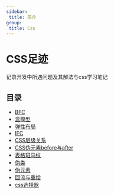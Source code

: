```yaml
---
sidebar:
 title: 简介
group:
 title: Css
---
```

# CSS足迹

记录开发中所遇问题及其解法与css学习笔记

## 目录
* [BFC](./bfc.md)
* [盒模型](./box.md)
* [弹性布局](./flex.md)
* [IFC](./ifc.md)
* [CSS层级关系](./level.md)
* [CSS伪元素before与after](./p1.md)
* [表格斑马纹](./p2.md)
* [伪类](./pseudo-class.md)
* [伪元素](./pseudo-element.md)
* [回流与重绘](./reflow.md)
* [css选择器](./selectors.md)

<tongji/>